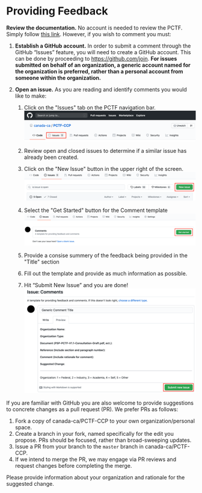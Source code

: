 
# Providing Feedback

**Review the documentation.** No account is needed to review the PCTF. Simply follow [this link](https://github.com/canada-ca/PCTF-CCP). However, if you wish to comment you must:

1. **Establish a GitHub account.** In order to submit a comment through the GitHub “Issues” feature, you will need to create a GitHub account. This can be done by proceeding to https://github.com/join. **For issues submitted on behalf of an organization, a generic account named for the organization is preferred, rather than a personal account from someone within the organization.**

2. **Open an issue.** As you are reading and identify comments you would like to make:

    1. Click on the "Issues" tab on the PCTF navigation bar.
    ![Issues tab](images/github-issues-tab.png)
    
    2. Review open and closed issues to determine if a similar issue has already been created.

    3. Click on the "New Issue" button in the upper right of the screen.  
    ![Create a new issue](images/github-new-issues.png)
    
    4. Select the "Get Started" button for the Comment template
    ![Select the comment template](images/github-comment-template.png)

    5. Provide a consise summery of the feedback being provided in the "Title" section  

    6. Fill out the template and provide as much information as possible.

    7. Hit “Submit New Issue” and you are done!  
    ![Submit issue](images/github-submit.png)


If you are familiar with GitHub you are also welcome to provide suggestions to concrete changes as a pull request (PR). We prefer PRs as follows:

1. Fork a copy of canada-ca/PCTF-CCP to your own organization/personal space.
2. Create a branch in your fork, named specifically for the edit you propose. PRs should be focused, rather than broad-sweeping updates.
3. Issue a PR from your branch to the `master` branch in canada-ca/PCTF-CCP.
4. If we intend to merge the PR, we may engage via PR reviews and request changes before completing the merge.

Please provide information about your organization and rationale for the suggested change.
